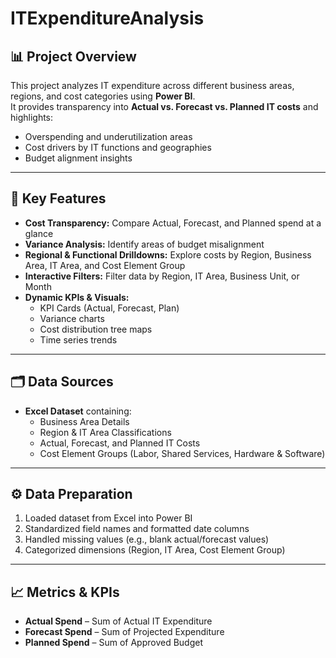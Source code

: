 # ITExpenditureAnalysis

## 📊 Project Overview
This project analyzes IT expenditure across different business areas, regions, and cost categories using **Power BI**.  
It provides transparency into **Actual vs. Forecast vs. Planned IT costs** and highlights:
- Overspending and underutilization areas
- Cost drivers by IT functions and geographies
- Budget alignment insights

---

## 🔑 Key Features
- **Cost Transparency:** Compare Actual, Forecast, and Planned spend at a glance  
- **Variance Analysis:** Identify areas of budget misalignment  
- **Regional & Functional Drilldowns:** Explore costs by Region, Business Area, IT Area, and Cost Element Group  
- **Interactive Filters:** Filter data by Region, IT Area, Business Unit, or Month  
- **Dynamic KPIs & Visuals:** 
  - KPI Cards (Actual, Forecast, Plan)
  - Variance charts
  - Cost distribution tree maps
  - Time series trends

---

## 🗂 Data Sources
- **Excel Dataset** containing:
  - Business Area Details  
  - Region & IT Area Classifications  
  - Actual, Forecast, and Planned IT Costs  
  - Cost Element Groups (Labor, Shared Services, Hardware & Software)

---

## ⚙️ Data Preparation
1. Loaded dataset from Excel into Power BI  
2. Standardized field names and formatted date columns  
3. Handled missing values (e.g., blank actual/forecast values)  
4. Categorized dimensions (Region, IT Area, Cost Element Group)

---

## 📈 Metrics & KPIs
- **Actual Spend** – Sum of Actual IT Expenditure  
- **Forecast Spend** – Sum of Projected Expenditure  
- **Planned Spend** – Sum of Approved Budget  
